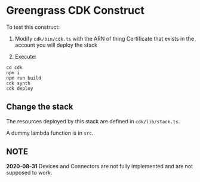 # Greengrass CDK Construct

To test this construct:

1. Modify `cdk/bin/cdk.ts` with the ARN of thing Certificate that exists in the account you will deploy the stack

2. Execute:

```
cd cdk
npm i
npm run build
cdk synth
cdk deploy
```

## Change the stack

The resources deployed by this stack are defined in `cdk/lib/stack.ts`. 

A dummy lambda function is in `src`.

## NOTE

**2020-08-31**
Devices and Connectors are not fully implemented and are not supposed to work.


